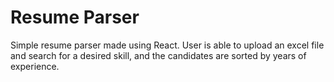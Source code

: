 # Resume Parser

Simple resume parser made using React.
User is able to upload an excel file and search for a desired skill, and the candidates are sorted by years of experience.
